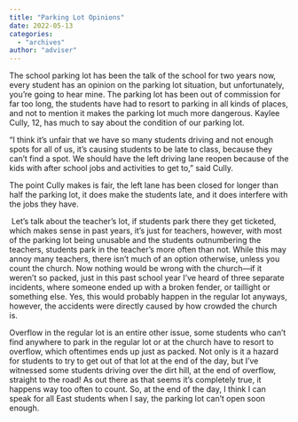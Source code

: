```yaml
---
title: "Parking Lot Opinions"
date: 2022-05-13
categories: 
  - "archives"
author: "adviser"
---
```


The school parking lot has been the talk of the school for two years now, every student has an opinion on the parking lot situation, but unfortunately, you’re going to hear mine. The parking lot has been out of commission for far too long, the students have had to resort to parking in all kinds of places, and not to mention it makes the parking lot much more dangerous. Kaylee Cully, 12, has much to say about the condition of our parking lot.

“I think it’s unfair that we have so many students driving and not enough spots for all of us, it’s causing students to be late to class, because they can’t find a spot. We should have the left driving lane reopen because of the kids with after school jobs and activities to get to,” said Cully.

The point Cully makes is fair, the left lane has been closed for longer than half the parking lot, it does make the students late, and it does interfere with the jobs they have. 

 Let’s talk about the teacher’s lot, if students park there they get ticketed, which makes sense in past years, it’s just for teachers, however, with most of the parking lot being unusable and the students outnumbering the teachers, students park in the teacher’s more often than not. While this may annoy many teachers, there isn’t much of an option otherwise, unless you count the church. Now nothing would be wrong with the church—if it weren’t so packed, just in this past school year I’ve heard of three separate incidents, where someone ended up with a broken fender, or taillight or something else. Yes, this would probably happen in the regular lot anyways, however, the accidents were directly caused by how crowded the church is.  

Overflow in the regular lot is an entire other issue, some students who can’t find anywhere to park in the regular lot or at the church have to resort to overflow, which oftentimes ends up just as packed. Not only is it a hazard for students to try to get out of that lot at the end of the day, but I’ve witnessed some students driving over the dirt hill, at the end of overflow, straight to the road! As out there as that seems it’s completely true, it happens way too often to count. So, at the end of the day, I think I can speak for all East students when I say, the parking lot can’t open soon enough.
